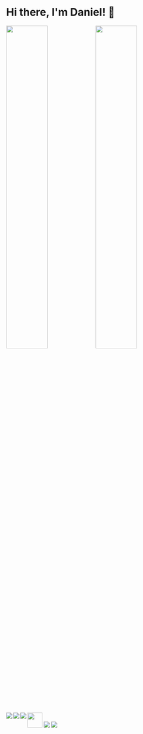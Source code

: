 # Hi there, I'm Daniel! 👋

<img align="left" width="47%" src="https://github-readme-stats.vercel.app/api?username=DanBellmann&show_icons=true&theme=radical" />

<img align="left" width="47%" src="https://github-readme-stats.vercel.app/api/top-langs/?username=DanBellmann&layout=compact" />

<img height="40" src="https://via.placeholder.com/1x40.png?text=+" />


<img align="left" src="https://img.shields.io/badge/c-%2300599C.svg?style=for-the-badge&logo=c&logoColor=white" />
<img align="left" src="https://img.shields.io/badge/c++-%2300599C.svg?style=for-the-badge&logo=c%2B%2B&logoColor=white" />
<img align="left" src="https://img.shields.io/badge/java-%23ED8B00.svg?style=for-the-badge&logo=openjdk&logoColor=white" />
<img src="https://img.shields.io/badge/python-3670A0?style=for-the-badge&logo=python&logoColor=ffdd54" />

<img src="https://img.shields.io/badge/Debian-D70A53?style=for-the-badge&logo=debian&logoColor=white" />

